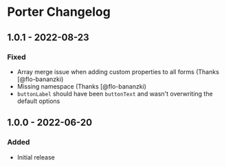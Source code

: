 # Porter Changelog

## 1.0.1 - 2022-08-23
### Fixed
- Array merge issue when adding custom properties to all forms (Thanks [@flo-bananzki[](https://github.com/bymayo/craft-porter/issues/3))
- Missing namespace (Thanks [@flo-bananzki[](https://github.com/bymayo/craft-porter/issues/2))
- `buttonLabel` should have been `buttonText` and wasn't overwriting the default options

## 1.0.0 - 2022-06-20
### Added
- Initial release
